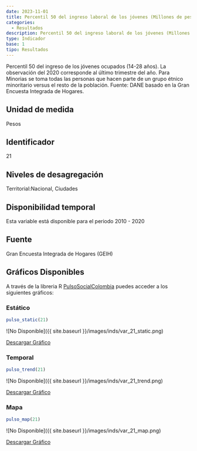 ```yaml
---
date: 2023-11-01
title: Percentil 50 del ingreso laboral de los jóvenes (Millones de pesos) (nacional_etnia)
categories:
  - Resultados
description: Percentil 50 del ingreso laboral de los jóvenes (Millones de pesos)
type: Indicador
base: 1
tipo: Resultados
--- 
```


Percentil 50 del ingreso de los jóvenes ocupados (14-28 años). La observación del 2020 corresponde al último trimestre del año. Para Minorias se toma todas las personas que hacen parte de un grupo étnico minoritario versus el resto de la población.
Fuente: DANE basado en la Gran Encuesta Integrada de Hogares.

## Unidad de medida
Pesos

## Identificador
21

## Niveles de desagregación
Territorial:Nacional, Ciudades

## Disponibilidad temporal
Esta variable está disponible para el periodo 2010 - 2020

## Fuente
Gran Encuesta Integrada de Hogares (GEIH)

## Gráficos Disponibles

A través de la libreria R [PulsoSocialColombia](https://github.com/pulsosocialcolombia/PulsoSocialColombia) puedes acceder a los siguientes gráficos:

### Estático

``` R
pulso_static(21)
```

![No Disponible]({{ site.baseurl }}/images/inds/var_21_static.png)

<a href='{{ site.baseurl }}/images/inds/var_21_static.png'>Descargar Gráfico</a>

### Temporal

``` R
pulso_trend(21)
```

![No Disponible]({{ site.baseurl }}/images/inds/var_21_trend.png)

<a href='{{ site.baseurl }}/images/inds/var_21_trend.png'>Descargar Gráfico</a>

### Mapa

``` R
pulso_map(21)
```

![No Disponible]({{ site.baseurl }}/images/inds/var_21_map.png)

<a href='{{ site.baseurl }}/images/inds/var_21_map.png'>Descargar Gráfico</a>